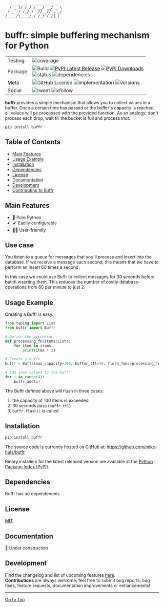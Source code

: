 ```text
   ___  __  _____________ 
  / _ )/ / / / __/ __/ _ \
 / _  / /_/ / _// _// , _/
/____/\____/_/ /_/ /_/|_| 
```

# buffr: simple buffering mechanism for Python
|         |                                                                                                                                                                                                                                                                                                                                                                                                                                                    |
|---------|----------------------------------------------------------------------------------------------------------------------------------------------------------------------------------------------------------------------------------------------------------------------------------------------------------------------------------------------------------------------------------------------------------------------------------------------------|
| Testing | ![coverage](https://img.shields.io/codecov/c/github/mike-huls/buffr)                                                                                                                                                                                                                                                                                                                                                                               |
| Package | ![Build](https://github.com/mike-huls/buffr/actions/workflows/release.yml/badge.svg) [![PyPI Latest Release](https://img.shields.io/pypi/v/buffr.svg)](https://pypi.org/project/buffr/) [![PyPI Downloads](https://img.shields.io/pypi/dm/buffr.svg?label=PyPI%20downloads)](https://pypistats.org/packages/buffr) <br/>![status](https://img.shields.io/pypi/status/buffr) ![dependencies](https://img.shields.io/librariesio/release/pypi/buffr) |
| Meta    | ![GitHub License](https://img.shields.io/github/license/mike-huls/buffr) ![implementation](https://img.shields.io/pypi/implementation/buffr)  ![versions](https://img.shields.io/pypi/pyversions/buffr)                                                                                                                                                                                                                                            |
| Social  | ![tweet](https://img.shields.io/twitter/url?style=social&url=https%3A%2F%2Fgithub.com%2Fmike-huls%2Fbuffr) ![xfollow](https://img.shields.io/twitter/follow/mike_huls?style=social)                                                                                                                                                                                                                                                                | 

**buffr** provides a simple mechanism that allows you to collect values in a buffer. 
Once a certain time has passed or the buffer's capacity is reached, all values will pe processed with the provided function.
As an analogy: don't process each drop, wait till the bucket is full and process *that*.

```shell
pip install buffr
```

## Table of Contents
- [Main Features](#main-features)
- [Usage Example](#Usage-example)
- [Installation](#Installation)
- [Dependencies](#Dependencies)
- [License](#license)
- [Documentation](#documentation)
- [Development](#development)
- [Contributing to Buffr](#Development)

## Main Features
- 🐍 Pure Python
- 🖌 Eadily configurable
- 👨‍🎨 User-friendly

## Use case
You listen to a queue for messages that you'll process and insert into the database.
If we receive a message each second, this means that we have to perform an insert 60 times a second.   

In this case we could use Buffr to collect messages for 30 seconds before batch inserting them. 
This reduces the number of costly database-operations from 60 per minute to just 2.

## Usage Example
Creating a Buffr is easy.
```python
from typing import List
from buffr import Buffr

# Define the processor
def processing_fn(items:List):
    for item in items:
        print(item * 2)

# Create a buffr
buffr = Buffr(max_capacity=100, buffer_ttl=30, flush_func=processing_fn)

# Add some values to the Buffr
for i in range(4):
    buffr.add(i)
```
The Buffr defined above will flush in three cases:
1. the capacity of 100 items is exceeded
2. 30 seconds pass (`buffr_ttl`)
3. `buffr.flush()` is called




## Installation
```sh
pip install buffr
```
The source code is currently hosted on GitHub at:
https://github.com/mike-huls/buffr

Binary installers for the latest released version are available at the [Python
Package Index (PyPI)](https://pypi.org/project/buffr).

## Dependencies
Buffr has no dependencies

## License
[MIT](LICENSE.txt)

## Documentation
🔨 Under construction

## Development
Find the changelog and list of upcoming features [here](doc/CHANGELOG.md).
<br>
**Contributions** are always welcome; feel free to submit bug reports, bug fixes, feature requests, documentation improvements or enhancements!

<hr>

[Go to Top](#table-of-contents)
